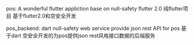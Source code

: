 pos:  A wonderful flutter appliction base on null-safety flutter 2.0 纯flutter项目 基于flutter2.0和空安全开发

pos_backend: dart null-safety web service provide json rest API for pos 基于dart 空安全开发的为pos提供json rest风格接口数据的后端服务
